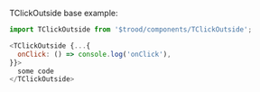 TClickOutside base example:
                                   
```js
import TClickOutside from '$trood/components/TClickOutside';

<TClickOutside {...{
  onClick: () => console.log('onClick'),
}}>
  some code
</TClickOutside>
```
